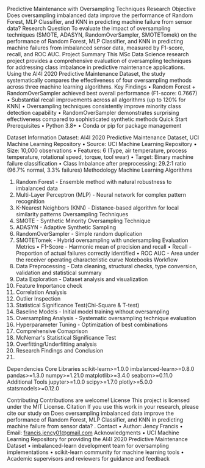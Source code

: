 Predictive Maintenance with Oversampling Techniques
Research Objective
Does oversampling imbalanced data improve the performance of Random Forest, MLP Classifier, and KNN in predicting machine failure from sensor data?
Research Question
To evaluate the impact of oversampling techniques (SMOTE, ADASYN, RandomOverSampler, SMOTETomek) on the performance of Random Forest, MLP Classifier, and KNN in predicting machine failures from imbalanced sensor data, measured by F1-score, recall, and ROC AUC.
Project Summary
This MSc Data Science research project provides a comprehensive evaluation of oversampling techniques for addressing class imbalance in predictive maintenance applications. Using the AI4I 2020 Predictive Maintenance Dataset, the study systematically compares the effectiveness of four oversampling methods across three machine learning algorithms.
Key Findings
•	Random Forest + RandomOverSampler achieved best overall performance (F1-score: 0.7667)
•	Substantial recall improvements across all algorithms (up to 120% for KNN)
•	Oversampling techniques consistently improve minority class detection capability
•	RandomOverSampler demonstrates surprising effectiveness compared to sophisticated synthetic methods
Quick Start
Prerequisites
•	Python 3.8+
•	Conda or pip for package management 
       
Dataset Information
Dataset: AI4I 2020 Predictive Maintenance Dataset, UCI Machine Learning Repository
•	Source: UCI Machine Learning Repository
•	Size: 10,000 observations
•	Features: 6 (Type, air temperature, process temperature, rotational speed, torque, tool wear)
•	Target: Binary machine failure classification
•	Class Imbalance after preprocessing: 29.2:1 ratio (96.7% normal, 3.3% failures)
Methodology
Machine Learning Algorithms
1.	Random Forest - Ensemble method with natural robustness to imbalanced data
2.	Multi-Layer Perceptron (MLP) - Neural network for complex pattern recognition
3.	K-Nearest Neighbors (KNN) - Distance-based algorithm for local similarity patterns
Oversampling Techniques
1.	SMOTE - Synthetic Minority Oversampling Technique
2.	ADASYN - Adaptive Synthetic Sampling
3.	RandomOverSampler - Simple random duplication
4.	SMOTETomek - Hybrid oversampling with undersampling
Evaluation Metrics
•	F1-Score - Harmonic mean of precision and recall
•	Recall - Proportion of actual failures correctly identified
•	ROC AUC - Area under the receiver operating characteristic curve
Notebooks Workflow
1.	Data Preprocessing - Data cleaning, structural checks, type conversion, validation and statistical summary
2.	Data Exploration - Dataset analysis and visualization
3.	Feature Importance check
4.	Correlation Analysis
5.	Outlier Inspection
6.	Statistical Significance Test(Chi-Square & T-test)
7.	Baseline Models - Initial model training without oversampling
8.	Oversampling Analysis - Systematic oversampling technique evaluation
9.	Hyperparameter Tuning - Optimization of best combinations
10.	Comprehensive Comaprison
11.	McNemar's Statistical Significance Test
12.	Overfitting/Underfitting analysis 
13.	Research Findings and Conclusion
14.	

Dependencies
Core Libraries
scikit-learn>=1.0.0
imbalanced-learn>=0.8.0
pandas>=1.3.0
numpy>=1.21.0
matplotlib>=3.4.0
seaborn>=0.11.0
Additional Tools
jupyter>=1.0.0
scipy>=1.7.0
plotly>=5.0.0
statsmodels>=0.12.0

Contributing
Contributions are welcome!
License
This project is licensed under the MIT License.
Citation
If you use this work in your research, please cite our study on Does oversampling imbalanced data improve the performance of Random Forest, MLP Classifier, and KNN in predicting machine failure from sensor data?
.
Contact
•	Author: Jency Francis
•	Email: francis.jency01@gmail.com
Acknowledgments
•	UCI Machine Learning Repository for providing the AI4I 2020 Predictive Maintenance Dataset
•	imbalanced-learn development team for oversampling implementations
•	scikit-learn community for machine learning tools
•	Academic supervisors and reviewers for guidance and feedback



